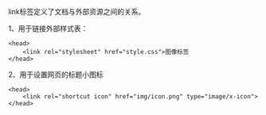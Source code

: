 link标签定义了文档与外部资源之间的关系。

1、用于链接外部样式表：
```
<head>
    <link rel="stylesheet" href="style.css">图像标签
</head>
```

2、用于设置网页的标题小图标
```
<head>
    <link rel="shortcut icon" href="img/icon.png" type="image/x-icon">
</head>
```

